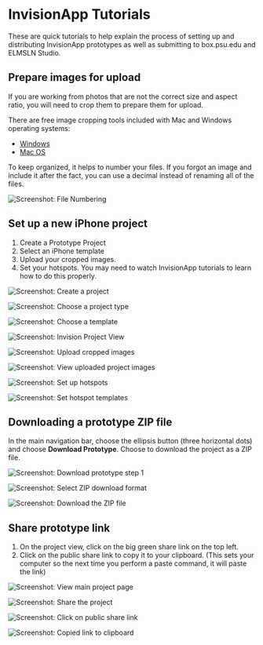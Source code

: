 # InvisionApp Tutorials

These are quick tutorials to help explain the process of setting up and distributing InvisionApp prototypes as well as submitting to box.psu.edu and ELMSLN Studio.

## Prepare images for upload

If you are working from photos that are not the correct size and aspect ratio, you will need to crop them to prepare them for upload.

There are free image cropping tools included with Mac and Windows operating systems: 

* [Windows](http://www.tech-recipes.com/rx/56624/how-to-rotate-crop-photos-in-windows-10/)
* [Mac OS](http://osxdaily.com/2014/06/16/crop-image-mac-preview/)

To keep organized, it helps to number your files. If you forgot an image and include it after the fact, you can use a decimal instead of renaming all of the files.

![Screenshot: File Numbering](/assets/00-file-numbering.png)

## Set up a new iPhone project

1. Create a Prototype Project
2. Select an iPhone template
3. Upload your cropped images.
4. Set your hotspots. You may need to watch InvisionApp tutorials to learn how to do this properly.

![Screenshot: Create a project](/assets/01-create-a-proj.jpg)

![Screenshot: Choose a project type](/assets/02-choose-proj-type.jpg)

![Screenshot: Choose a template](/assets/03-choose-template.jpg)

![Screenshot: Invision Project View](/assets/04-blank-invision.jpg)

![Screenshot: Upload cropped images](/assets/05-upload-cropped-images.jpg)

![Screenshot: View uploaded project images](/assets/06-project-view.jpg)

![Screenshot: Set up hotspots](/assets/07-set-hotspots.jpg)

![Screenshot: Set hotspot templates](/assets/08-set-hotspot-template.jpg)

## Downloading a prototype ZIP file

In the main navigation bar, choose the ellipsis button \(three horizontal dots\) and choose **Download Prototype**. Choose to download the project as a ZIP file.

![Screenshot: Download prototype step 1](/assets/09-download-prototype-1.jpg)

![Screenshot: Select ZIP download format](/assets/09-download-prototype-2.jpg)

![Screenshot: Download the ZIP file](/assets/10-download-prototype-3.jpg)

## Share prototype link

1. On the project view, click on the big green share link on the top left.
2. Click on the public share link to copy it to your clipboard. \(This sets your computer so the next time you perform a paste command, it will paste the link\)

![Screenshot: View main project page](/assets/11-project-view.jpg)

![Screenshot: Share the project](/assets/12-share.jpg)

![Screenshot: Click on public share link](/assets/13-share-link.jpg)

![Screenshot: Copied link to clipboard](/assets/14-copied.jpg)